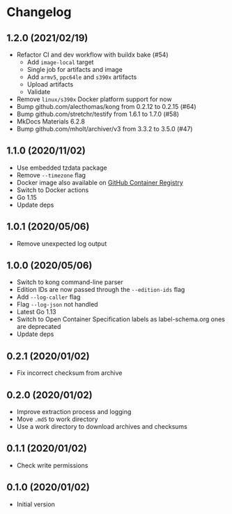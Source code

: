 # Changelog

## 1.2.0 (2021/02/19)

* Refactor CI and dev workflow with buildx bake (#54)
  * Add `image-local` target
  * Single job for artifacts and image
  * Add `armv5`, `ppc64le` and `s390x` artifacts
  * Upload artifacts
  * Validate
* Remove `linux/s390x` Docker platform support for now
* Bump github.com/alecthomas/kong from 0.2.12 to 0.2.15 (#64)
* Bump github.com/stretchr/testify from 1.6.1 to 1.7.0 (#58)
* MkDocs Materials 6.2.8
* Bump github.com/mholt/archiver/v3 from 3.3.2 to 3.5.0 (#47)

## 1.1.0 (2020/11/02)

* Use embedded tzdata package
* Remove `--timezone` flag
* Docker image also available on [GitHub Container Registry](https://github.com/users/crazy-max/packages/container/package/geoip-updater)
* Switch to Docker actions
* Go 1.15
* Update deps

## 1.0.1 (2020/05/06)

* Remove unexpected log output

## 1.0.0 (2020/05/06)

* Switch to kong command-line parser
* Edition IDs are now passed through the `--edition-ids` flag
* Add `--log-caller` flag
* Flag `--log-json` not handled
* Latest Go 1.13
* Switch to Open Container Specification labels as label-schema.org ones are deprecated
* Update deps

## 0.2.1 (2020/01/02)

* Fix incorrect checksum from archive

## 0.2.0 (2020/01/02)

* Improve extraction process and logging
* Move `.md5` to work directory
* Use a work directory to download archives and checksums

## 0.1.1 (2020/01/02)

* Check write permissions

## 0.1.0 (2020/01/02)

* Initial version
